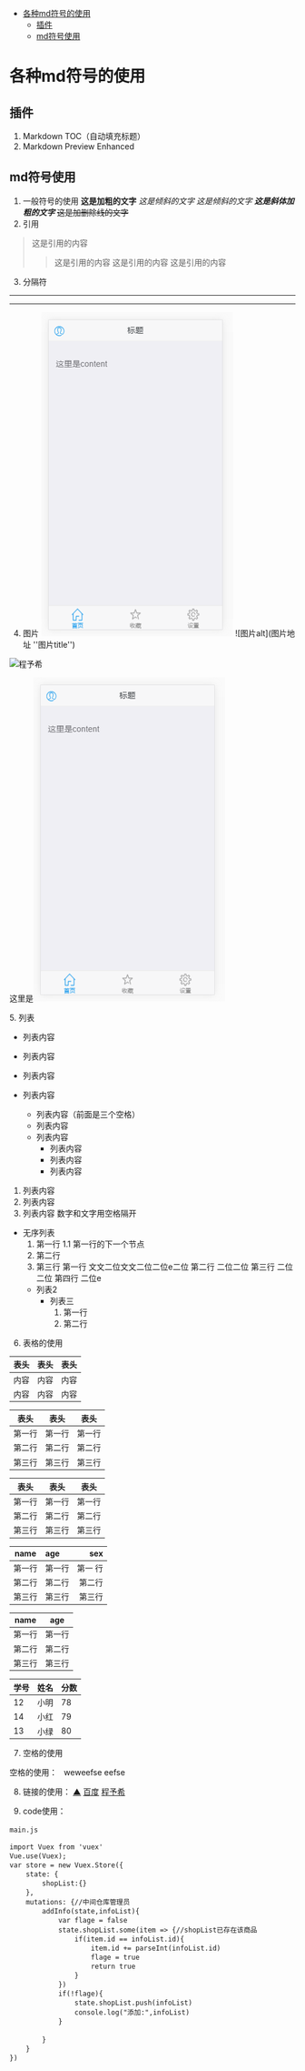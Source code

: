 <!-- TOC -->

- [各种md符号的使用](#各种md符号的使用)
	- [插件](#插件)
	- [md符号使用](#md符号使用)

<!-- /TOC -->
# 各种md符号的使用
## 插件
1. Markdown TOC（自动填充标题）
2. Markdown Preview Enhanced
## md符号使用
1. 一般符号的使用
**这是加粗的文字**
*这是倾斜的文字*
_这是倾斜的文字_
***这是斜体加粗的文字***
~~这是加删除线的文字~~
2. 引用
>这是引用的内容
>>这是引用的内容
>>这是引用的内容
>>这是引用的内容
   3. 分隔符
---
***
4. 图片
![图片alt](https://raw.githubusercontent.com/hongmaju/light7Local/master/img/productShow/20170518152848.png "图片")
![图片alt](图片地址 ''图片title'')

![程予希](D:\Language\WEB\soft\github\hsq\chitongyu.github.io\app01\src\images\1.jpg "这是程予希")

这里是![wan]

[wan]: https://raw.githubusercontent.com/hongmaju/light7Local/master/img/productShow/20170518152848.png
5. 列表
+ 列表内容
+ 列表内容
+ 列表内容
+ 列表内容

   - 列表内容（前面是三个空格）
   - 列表内容
   - 列表内容
      * 列表内容
      * 列表内容
      * 列表内容

1. 列表内容
2. 列表内容
3. 列表内容
数字和文字用空格隔开

+ 无序列表
   1. 第一行
	1.1 第一行的下一个节点
   2. 第二行
   3. 第三行
   第一行 文文二位文文二位二位e二位
   第二行 二位二位
   第三行 二位二位
   第四行 二位e
   - 列表2
      * 列表三
	     1. 第一行
		 2. 第二行


6. 表格的使用
   
表头|表头|表头
---|:--:|---:
内容|内容|内容
内容|内容|内容

表头 | 表头 | 表头 
 --- | --- | --- |
第一行|第一行|第一行
第二行|第二行|第二行
第三行|第三行|第三行

| 表头 | 表头 | 表头 |
| --- | --- | --- |
|第一行|第一行|第一行|
|第二行|第二行|第二行|
|第三行|第三行|第三行|

| name | age | sex |
|:-------:|:-------|-------:|
| 第一行 | 第一行 |第一 行|
|  第二行 | 第二行 |第二行 |
|第三行 | 第三行 |第三行 |

 name | age
 --- | ---
 第一行 | 第一行 
 第二行 | 第二行
 第三行 | 第三行 

学号|姓名|分数
-|-|-|
12|小明|78
14|小红|79
13|小绿|80

7. 空格的使用

空格的使用：&nbsp; &nbsp;weweefse  eefse 

8. 链接的使用：
[▲]
[百度]
[程予希](http://www.baidu.com "chenyuxi")

[▲]:#插件
[百度]:www.baidu.com

9. code使用：

`main.js`
```
import Vuex from 'vuex'
Vue.use(Vuex);
var store = new Vuex.Store({
	state: {
		shopList:{}
	},
	mutations: {//中间仓库管理员
		addInfo(state,infoList){
			var flage = false
			state.shopList.some(item => {//shopList已存在该商品
				if(item.id == infoList.id){
					item.id += parseInt(infoList.id)
					flage = true
					return true
				}
			})
			if(!flage){
				state.shopList.push(infoList)
				console.log("添加:",infoList)
			}

		}
	}
})
```
